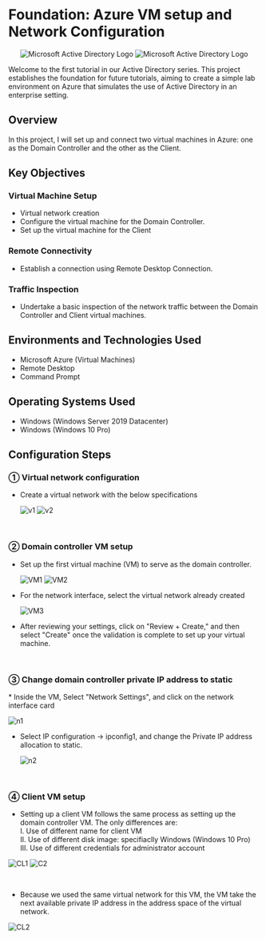 <h1>Foundation: Azure VM setup and Network Configuration</h1>

<p align="center">
<img src="https://i.imgur.com/pU5A58S.png" alt="Microsoft Active Directory Logo"/>
  <img src="https://s3.amazonaws.com/dev.assets.neo4j.com/wp-content/uploads/20180821105618/Microsoft_Azure_Logo.png" alt="Microsoft Active Directory Logo"/>
</p>




<p>Welcome to the first tutorial in our Active Directory series. This project establishes the foundation for future tutorials, aiming to create a simple lab environment on Azure that simulates the use of Active Directory in an enterprise setting.
</p>

<h2>Overview </h2>

<p>In this project, I will set up and connect two virtual machines in Azure: one as the Domain Controller and the other as the Client.</p>

<h2>Key Objectives</h2>
<h3>Virtual Machine Setup</h3>

- Virtual network creation
- Configure the virtual machine for the Domain Controller.  
- Set up the virtual machine for the Client

<h3>Remote Connectivity</h3>

- Establish a connection using Remote Desktop Connection.

<h3> Traffic Inspection</h3>

- Undertake a basic inspection of the network traffic between the Domain Controller and Client virtual machines.



<h2>Environments and Technologies Used</h2>

- Microsoft Azure (Virtual Machines)
- Remote Desktop
- Command Prompt

<h2>Operating Systems Used </h2>

- Windows (Windows Server 2019 Datacenter)
- Windows (Windows 10 Pro)


<h2>Configuration Steps</h2>

<h3>&#9312; Virtual network configuration</h3>

- Create a virtual network with the below specifications
  
  ![v1](https://github.com/user-attachments/assets/d0bae1c7-8e0f-44b4-9622-29505437388e)
  ![v2](https://github.com/user-attachments/assets/44351d1d-f474-4c3a-8392-a2597ae6355f)
<br>
  
<h3>&#9313; Domain controller VM setup</h3>

- Set up the first virtual machine (VM) to serve as the domain controller.
  
  ![VM1](https://github.com/user-attachments/assets/b2647f4c-c676-48ee-993c-0f9715143069)
  ![VM2](https://github.com/user-attachments/assets/65e1ca6a-9f58-4bf5-b44c-0a4a56c11764)

* For the network interface, select the virtual network already created 
  
  ![VM3](https://github.com/user-attachments/assets/0071d412-02d9-427a-8517-3de905c662ab)
* After reviewing your settings, click on "Review + Create," and then select "Create" once the validation is complete to set up your virtual machine.

<br>
  <h3>&#9314; Change domain controller private IP address to static</h3>
* Inside the VM, Select "Network Settings", and click on the network interface card
  
![n1](https://github.com/user-attachments/assets/b1cb35d5-a772-4d58-a1bc-efe0b5b69b82)

- Select  IP configuration -> ipconfig1, and change the Private IP address allocation to static.
  
  ![n2](https://github.com/user-attachments/assets/90d2db55-cdf6-4bfd-aeed-23d071e9d233)
<br>
   <h3>&#9315; Client VM setup</h3>
   
  - Setting up a client VM follows the same process as setting up the domain controller VM. The only differences are:<br>
   I. Use of different name for client VM <br>
   II. Use of different disk image: specifiaclly Windows (Windows 10 Pro)<br>
   III. Use of different credentials for administrator account

  
![CL1](https://github.com/user-attachments/assets/54b77773-519d-4ccc-8289-79c0eee22f0d)
 ![C2](https://github.com/user-attachments/assets/8d2a41a7-743d-455e-9427-42a04b28cdcd)

<br>

 - Because we used the same virtual network for this VM, the VM take the next available private IP address in the address space of the virtual network.


![CL2](https://github.com/user-attachments/assets/cb3ee024-f022-44db-98be-d350275641c5)

  









